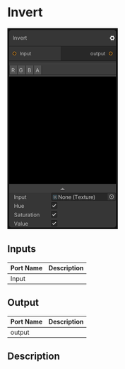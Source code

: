 # Invert
![Mixture.InvertNode](../../images/Mixture.InvertNode.png)
## Inputs
Port Name | Description
--- | ---
Input | 

## Output
Port Name | Description
--- | ---
output | 

## Description

